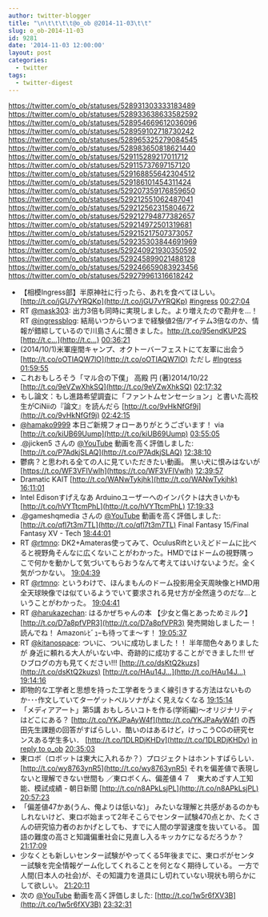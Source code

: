 ```yaml
---
author: twitter-blogger
title: "\n\t\t\t\t@o_ob @2014-11-03\t\t"
slug: o_ob-2014-11-03
id: 9281
date: '2014-11-03 12:00:00'
layout: post
categories:
  - twitter
tags:
  - twitter-digest
---
```


https://twitter.com/o_ob/statuses/528931303333183489 https://twitter.com/o_ob/statuses/528933638633582592 https://twitter.com/o_ob/statuses/528954669612036096 https://twitter.com/o_ob/statuses/528959102718730242 https://twitter.com/o_ob/statuses/528965325279084545 https://twitter.com/o_ob/statuses/528983650818621440 https://twitter.com/o_ob/statuses/529115289217011712 https://twitter.com/o_ob/statuses/529115737697157120 https://twitter.com/o_ob/statuses/529168855642304512 https://twitter.com/o_ob/statuses/529186101454311424 https://twitter.com/o_ob/statuses/529207359176859650 https://twitter.com/o_ob/statuses/529212551062487041 https://twitter.com/o_ob/statuses/529212562315804672 https://twitter.com/o_ob/statuses/529212794877382657 https://twitter.com/o_ob/statuses/529214972501319681 https://twitter.com/o_ob/statuses/529215217507373057 https://twitter.com/o_ob/statuses/529235303844691969 https://twitter.com/o_ob/statuses/529240921930350592 https://twitter.com/o_ob/statuses/529245899021488128 https://twitter.com/o_ob/statuses/529246659083923456 https://twitter.com/o_ob/statuses/529279961316618242  

*   【相模Ingress部】半原神社に行ったら、あれを食べてほしい。 [http://t.co/jGU7vYRQKp](http://t.co/jGU7vYRQKp) [#ingress](https://twitter.com/search?q=%23ingress&src=hash) [00:27:04](https://twitter.com/o_ob/statuses/528931303333183489)
*   RT [@mask303](https://twitter.com/mask303): 出力3倍も同時に実現しました。より増えたので勘弁を…！ RT [@ingressblog](https://twitter.com/ingressblog): 結局いつからいつまで経験値2倍/アイテム3倍なのか、情報が錯綜しているので川島さんに聞きました。http://t.co/95endKUP2S [http://t.c…](http://t.c…) [00:36:21](https://twitter.com/o_ob/statuses/528933638633582592)
*   (2014/10/1)米軍座間キャンプ、オクトーバーフェストにて友軍に出会う [http://t.co/oOTIAQW7lO](http://t.co/oOTIAQW7lO) ただし [#Ingress](https://twitter.com/search?q=%23Ingress&src=hash) [01:59:55](https://twitter.com/o_ob/statuses/528954669612036096)
*   これおもしろそう「マル合の下僕」 高殿 円 (著)2014/10/22 [http://t.co/9eVZwXhkSQ](http://t.co/9eVZwXhkSQ) [02:17:32](https://twitter.com/o_ob/statuses/528959102718730242)
*   もし論文：もし進路希望調査に「ファントムセンセーション」と書いた高校生がCiNiiの『論文』を読んだら [http://t.co/9vHkNfGf9j](http://t.co/9vHkNfGf9j) [02:42:15](https://twitter.com/o_ob/statuses/528965325279084545)
*   [@hamako9999](https://twitter.com/hamako9999) 本日ご新規フォローありがとうございます！ via [http://t.co/kiUB69Uump](http://t.co/kiUB69Uump) [03:55:05](https://twitter.com/o_ob/statuses/528983650818621440)
*   .@jicken5 さんの [@YouTube](https://twitter.com/YouTube) 動画を高く評価しました: [http://t.co/P7AdkjSLAQ](http://t.co/P7AdkjSLAQ) [12:38:10](https://twitter.com/o_ob/statuses/529115289217011712)
*   鬱病？と思われる全ての人に見ていただきたい動画。 黒い犬に恨みはないが [https://t.co/WF3VFIVwlh](https://t.co/WF3VFIVwlh) [12:39:57](https://twitter.com/o_ob/statuses/529115737697157120)
*   Dramatic KAIT [http://t.co/WANwTykjhk](http://t.co/WANwTykjhk) [16:11:01](https://twitter.com/o_ob/statuses/529168855642304512)
*   Intel Edisonすげえなあ Arduinoユーザーへのインパクトは大きいかも [http://t.co/hVYTtcmPhL](http://t.co/hVYTtcmPhL) [17:19:33](https://twitter.com/o_ob/statuses/529186101454311424)
*   .@gameshqmedia さんの [@YouTube](https://twitter.com/YouTube) 動画を高く評価しました: [http://t.co/qfl7t3m7TL](http://t.co/qfl7t3m7TL) Final Fantasy 15/Final Fantasy XV - Tech [18:44:01](https://twitter.com/o_ob/statuses/529207359176859650)
*   RT [@rtmno](https://twitter.com/rtmno): DK2+Amateras使ってみて、OculusRiftといえどドームに比べると視野角そんなに広くないことがわかった。HMDではドームの視野隅っこで何かを動かして気づいてもらおうなんて考えてはいけないようだ。全く気がつかない。 [19:04:39](https://twitter.com/o_ob/statuses/529212551062487041)
*   RT [@rtmno](https://twitter.com/rtmno): というわけで、ほんまもんのドーム投影用全天周映像とHMD用全天球映像では似ているようでいて要求される見せ方が全然違うのだな…ということがわかった。 [19:04:41](https://twitter.com/o_ob/statuses/529212562315804672)
*   RT [@harukazechan](https://twitter.com/harukazechan): はるかぜちゃんの本 【少女と傷とあっためミルク】 [http://t.co/D7a8pfVPR3](http://t.co/D7a8pfVPR3) 発売開始しましたー！読んでね！ Amazonﾚﾋﾞｭｰも待ってま～す！ [19:05:37](https://twitter.com/o_ob/statuses/529212794877382657)
*   RT [@kitanospace](https://twitter.com/kitanospace): ついに、ついに成功しました！！ 半年間色々ありましたが 身近に頼れる大人がいない中、奇跡的に成功することができました!!! ぜひブログの方も見てください!!! [http://t.co/dsKtQ2kuzs](http://t.co/dsKtQ2kuzs) [http://t.co/HAu14J…](http://t.co/HAu14J…) [19:14:16](https://twitter.com/o_ob/statuses/529214972501319681)
*   即物的な工学者と思想を持った工学者をうまく線引きする方法はないものか･･･作文していてターゲットペルソナがよく見えなくなる [19:15:14](https://twitter.com/o_ob/statuses/529215217507373057)
*   「メディアアート」第5講 おもしろいコトを作る(学術編)〜オリジナリティはどこにある？ [http://t.co/YKJPaAyW4f](http://t.co/YKJPaAyW4f) の西田先生課題の回答がすばらしい．酷いのはあるけど，けっこうCGの研究センスある学生多い． [http://t.co/1DLRDjKHDv](http://t.co/1DLRDjKHDv) [in reply to o_ob](https://twitter.com/o_ob/statuses/526944126114099201) [20:35:03](https://twitter.com/o_ob/statuses/529235303844691969)
*   東ロボ（ロボットは東大に入れるか？）プロジェクトはホントすばらしい． [http://t.co/wy8763ynR5](http://t.co/wy8763ynR5) それを偏差値で表現しないと理解できない世間も ／東ロボくん、偏差値４７　東大めざす人工知能、模試成績 - 朝日新聞 [http://t.co/n8APkLsjPL](http://t.co/n8APkLsjPL) [20:57:23](https://twitter.com/o_ob/statuses/529240921930350592)
*   「偏差値47かあ(うん、俺よりは低いな)」 みたいな理解と共感があるのかもしれないけど、東ロボ始まって2年そこらでセンター試験470点とか、たくさんの研究協力者のおかげとしても、すでに人間の学習速度を抜いている。 国語の難度の高さと知識偏重社会に見直し入るキッカケになるだろうか？ [21:17:09](https://twitter.com/o_ob/statuses/529245899021488128)
*   少なくとも新しいセンター試験がやってくる5年後までに、東ロボがセンター試験を完全情報ゲーム化してくれることを何となく期待している。 一方で人間(日本人の社会)が、その知識力を道具にし切れていない現状も明らかにして欲しい。 [21:20:11](https://twitter.com/o_ob/statuses/529246659083923456)
*   次の [@YouTube](https://twitter.com/YouTube) 動画を高く評価しました: [http://t.co/1w5r6fXV3B](http://t.co/1w5r6fXV3B) [23:32:31](https://twitter.com/o_ob/statuses/529279961316618242)